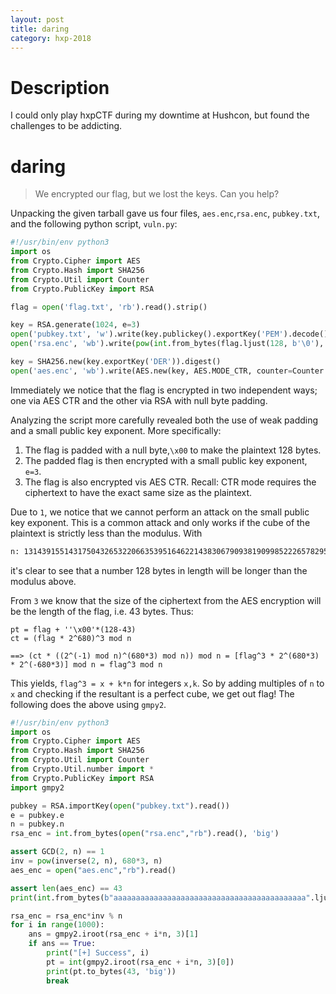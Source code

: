 ```yaml
---
layout: post
title: daring
category: hxp-2018
---
```

# Description
I could only play hxpCTF during my downtime at Hushcon, but found the challenges to be addicting.

# daring
>We encrypted our flag, but we lost the keys. Can you help?

Unpacking the given tarball gave us four files, `aes.enc`,`rsa.enc`, `pubkey.txt`, and the following python script, `vuln.py`:

```python
#!/usr/bin/env python3
import os
from Crypto.Cipher import AES
from Crypto.Hash import SHA256
from Crypto.Util import Counter
from Crypto.PublicKey import RSA

flag = open('flag.txt', 'rb').read().strip()

key = RSA.generate(1024, e=3)
open('pubkey.txt', 'w').write(key.publickey().exportKey('PEM').decode() + '\n')
open('rsa.enc', 'wb').write(pow(int.from_bytes(flag.ljust(128, b'\0'), 'big'), key.e, key.n).to_bytes(128, 'big'))

key = SHA256.new(key.exportKey('DER')).digest()
open('aes.enc', 'wb').write(AES.new(key, AES.MODE_CTR, counter=Counter.new(128)).encrypt(flag))
```
Immediately we notice that the flag is encrypted in two independent ways; one via AES CTR and the other via RSA with null byte padding.

Analyzing the script more carefully revealed both the use of weak padding and a small public key exponent. More specifically:
  1. The flag is padded with a null byte,`\x00` to make the plaintext 128 bytes.
  2. The padded flag is then encrypted with a small public key exponent, `e=3`.
  3. The flag is also encrypted vis AES CTR. Recall: CTR mode requires the ciphertext to have the exact same size as the plaintext.

Due to `1`, we notice that we cannot perform an attack on the small public key exponent. This is a common attack and only works if the cube of the plaintext is strictly less than the modulus. With

```bash
n: 131439155143175043265322066353951646221438306790938190998522265782952062884373948320963990364387806423377384374007937468177671276323489634193305141101111897782540226757793029784559400156340831524038843044706502635279773784856499312207447550053071060656400930280068219967242645499076062394053507154455753332851
```
it's clear to see that a number 128 bytes in length will be longer than the modulus above.

From `3` we know that the size of the ciphertext from the AES encryption will be the length of the flag, i.e. 43 bytes. Thus:

```
pt = flag + ''\x00'*(128-43)
ct = (flag * 2^680)^3 mod n

==> (ct * ((2^(-1) mod n)^(680*3) mod n)) mod n = [flag^3 * 2^(680*3) * 2^(-680*3)] mod n = flag^3 mod n
```

This yields, `flag^3 = x + k*n` for integers `x,k`. So by adding multiples of `n` to `x` and checking if the resultant is a perfect cube, we get out flag! The following does the above using `gmpy2`.

```python
#!/usr/bin/env python3
import os
from Crypto.Cipher import AES
from Crypto.Hash import SHA256
from Crypto.Util import Counter
from Crypto.Util.number import *
from Crypto.PublicKey import RSA
import gmpy2

pubkey = RSA.importKey(open("pubkey.txt").read())
e = pubkey.e
n = pubkey.n
rsa_enc = int.from_bytes(open("rsa.enc","rb").read(), 'big')

assert GCD(2, n) == 1
inv = pow(inverse(2, n), 680*3, n)
aes_enc = open("aes.enc","rb").read()

assert len(aes_enc) == 43
print(int.from_bytes(b"aaaaaaaaaaaaaaaaaaaaaaaaaaaaaaaaaaaaaaaaaaa".ljust(128,b'\0'), 'big') == int.from_bytes(b"aaaaaaaaaaaaaaaaaaaaaaaaaaaaaaaaaaaaaaaaaaa", 'big') << 680)

rsa_enc = rsa_enc*inv % n
for i in range(1000):
    ans = gmpy2.iroot(rsa_enc + i*n, 3)[1]
    if ans == True:
        print("[+] Success", i)
        pt = int(gmpy2.iroot(rsa_enc + i*n, 3)[0])
        print(pt.to_bytes(43, 'big'))
        break
```
